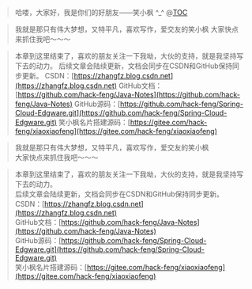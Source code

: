 > 哈喽，大家好，我是你们的好朋友——笑小枫 ^_^
>@[TOC](笑小枫的专属目录)



> 我就是那只有伟大梦想，又特平凡，喜欢写作，爱交友的笑小枫
> 大家快点来抓住我吧～～～

> 本章到这里结束了，喜欢的朋友关注一下我呦，大伙的支持，就是我坚持写下去的动力。
> 后续文章会陆续更新，文档会同步在CSDN和GitHub保持同步更新。
> CSDN：[https://zhangfz.blog.csdn.net](https://zhangfz.blog.csdn.net) 
> GitHub文档：[https://github.com/hack-feng/Java-Notes](https://github.com/hack-feng/Java-Notes) 
> GitHub源码：[https://github.com/hack-feng/Spring-Cloud-Edgware.git](https://github.com/hack-feng/Spring-Cloud-Edgware.git) 
> 笑小枫名片搭建源码：[https://gitee.com/hack-feng/xiaoxiaofeng](https://gitee.com/hack-feng/xiaoxiaofeng)


> 我就是那只有伟大梦想，又特平凡，喜欢写作，爱交友的笑小枫<br>
> 大家快点来抓住我吧～～～

> 本章到这里结束了，喜欢的朋友关注一下我呦，大伙的支持，就是我坚持写下去的动力。<br>
> 后续文章会陆续更新，文档会同步在CSDN和GitHub保持同步更新。<br>
> CSDN：[https://zhangfz.blog.csdn.net](https://zhangfz.blog.csdn.net) <br>
> GitHub文档：[https://github.com/hack-feng/Java-Notes](https://github.com/hack-feng/Java-Notes) <br>
> GitHub源码：[https://github.com/hack-feng/Spring-Cloud-Edgware.git](https://github.com/hack-feng/Spring-Cloud-Edgware.git) <br>
> 笑小枫名片搭建源码：[https://gitee.com/hack-feng/xiaoxiaofeng](https://gitee.com/hack-feng/xiaoxiaofeng)
